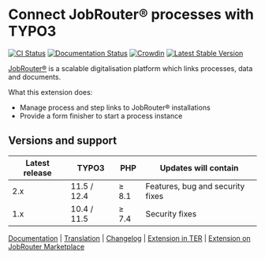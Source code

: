 # Connect JobRouter® processes with TYPO3

[![CI Status](https://github.com/brotkrueml/typo3-jobrouter-process/workflows/CI/badge.svg?branch=main)](https://github.com/brotkrueml/typo3-jobrouter-process/actions?query=workflow%3ACI)
[![Documentation Status](https://readthedocs.org/projects/typo3-jobrouter-process/badge/?version=latest)](https://typo3-jobrouter.readthedocs.io/projects/process/)
[![Crowdin](https://badges.crowdin.net/typo3-extension-jobrouterproce/localized.svg)](https://crowdin.com/project/typo3-extension-jobrouterproce)
[![Latest Stable Version](https://img.shields.io/packagist/v/brotkrueml/typo3-jobrouter-process.svg?label=stable)](https://packagist.org/packages/brotkrueml/typo3-jobrouter-process)

[JobRouter®](https://www.jobrouter.com/) is a scalable digitalisation
platform which links processes, data and documents.

What this extension does:
  * Manage process and step links to JobRouter® installations
  * Provide a form finisher to start a process instance

## Versions and support

| Latest release | TYPO3       | PHP   | Updates will contain             |
|----------------|-------------|-------|----------------------------------|
| 2.x            | 11.5 / 12.4 | ≥ 8.1 | Features, bug and security fixes |
| 1.x            | 10.4 / 11.5 | ≥ 7.4 | Security fixes                   |

[Documentation](https://typo3-jobrouter.readthedocs.io/projects/process/) |
[Translation](https://crowdin.com/project/typo3-extension-jobrouterproce) |
[Changelog](https://github.com/brotkrueml/typo3-jobrouter-process/blob/main/CHANGELOG.md) |
[Extension in TER](https://extensions.typo3.org/extension/jobrouter_process/) |
[Extension on JobRouter Marketplace](https://marketplace.jobrouter.com/en/product/typo3-jobrouter-process/)

